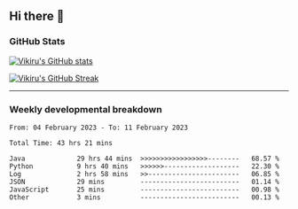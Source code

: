 ## Hi there 👋

### GitHub Stats

[![Vikiru's GitHub stats](https://github-readme-stats.vercel.app/api?username=vikiru&theme=nightowl&include_all_commits=true&count_private=true&hide=stars,contribs&show_icons=true)](https://github.com/anuraghazra/github-readme-stats)

[![Vikiru's GitHub Streak](https://streak-stats.demolab.com/?user=vikiru&theme=nightowl&hide_border=true&date_format=M%20j%5B%2C%20Y%5D)](https://github.com/DenverCoder1/github-readme-streak-stats)

---

### Weekly developmental breakdown

<!--START_SECTION:waka-->

```text
From: 04 February 2023 - To: 11 February 2023

Total Time: 43 hrs 21 mins

Java             29 hrs 44 mins  >>>>>>>>>>>>>>>>>--------   68.57 %
Python           9 hrs 40 mins   >>>>>>-------------------   22.30 %
Log              2 hrs 58 mins   >>-----------------------   06.85 %
JSON             29 mins         -------------------------   01.14 %
JavaScript       25 mins         -------------------------   00.98 %
Other            3 mins          -------------------------   00.13 %
```

<!--END_SECTION:waka-->
